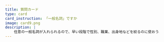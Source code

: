```yaml
---
title: 質問カード
type: card
card_instruction: 「一般名詞」ですか
image: card9.png
description: |
    任意の一般名詞が入れられるので、早い段階で性別、職業、出身地などを絞るのに使おう。
---
```

